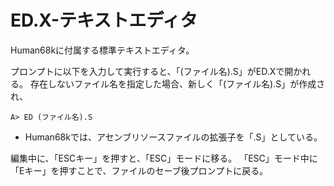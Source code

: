 # ED.X-テキストエディタ

Human68kに付属する標準テキストエディタ。

プロンプトに以下を入力して実行すると、「(ファイル名).S」がED.Xで開かれる。
存在しないファイル名を指定した場合、新しく「(ファイル名).S」が作成され、

    A> ED (ファイル名).S
    
* Human68kでは、アセンブリソースファイルの拡張子を「.S」としている。

編集中に、「ESCキー」を押すと、「ESC」モードに移る。
「ESC」モード中に「Eキー」を押すことで、ファイルのセーブ後プロンプトに戻る。